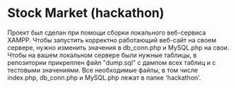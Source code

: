 # Stock Market (hackathon)
Проект был сделан при помощи сборки локального веб-сервиса XAMPP. Чтобы запустить корректно работающий веб-сайт на своем сервере, нужно изменить значения в db_conn.php и MySQL.php на свои. Чтобы на вашем локальном сервере были нужные таблицы, в репозитории прикреплен файл "dump.sql" с дампом всех таблиц и с тестовыми значениями.
Все необходимые файлы, в том числе index.php, db_conn.php и MySQL.php лежат в папке 'hackathon'.
